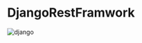 # DjangoRestFramwork
![django](https://user-images.githubusercontent.com/90395564/210209810-ff1d9982-63bf-4145-91d8-5e7de5fd182f.svg)
